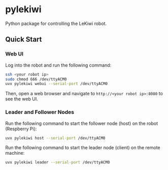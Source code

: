 # pylekiwi

Python package for controlling the LeKiwi robot.

## Quick Start

### Web UI

Log into the robot and run the following command:

```bash
ssh <your robot ip>
sudo chmod 666 /dev/ttyACM0
uvx pylekiwi webui --serial-port /dev/ttyACM0
```

Then, open a web browser and navigate to `http://<your robot ip>:8080` to see the web UI.

### Leader and Follower Nodes

Run the following command to start the follower node (host) on the robot (Respberry Pi):

```bash
uvx pylekiwi host --serial-port /dev/ttyACM0
```

Run the following command to start the leader node (client) on the remote machine:

```bash
uvx pylekiwi leader --serial-port /dev/ttyACM0
```
